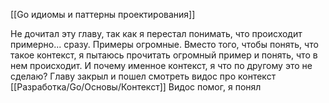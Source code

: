 [[Go идиомы и паттерны проектирования]]

Не дочитал эту главу, так как я перестал понимать, что происходит примерно... сразу. Примеры огромные. Вместо того, чтобы понять, что такое контекст, я пытаюсь прочитать огромный пример и понять, что в нем происходит. И почему именное контекст, я что по другому это не сделаю? 
Главу закрыл и пошел смотреть видос про контекст
[[Разработка/Go/Основы/Контекст]]
Видос помог, я понял
